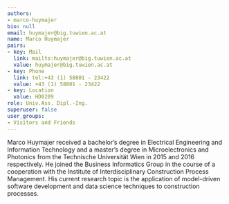 ```yaml
---
authors:
- marco-huymajer
bio: null
email: huymajer@big.tuwien.ac.at
name: Marco Huymajer
pairs:
- key: Mail
  link: mailto:huymajer@big.tuwien.ac.at
  value: huymajer@big.tuwien.ac.at
- key: Phone
  link: tel:+43 (1) 58801 - 23422
  value: +43 (1) 58801 - 23422
- key: Location
  value: HD0209
role: Univ.Ass. Dipl.-Ing.
superuser: false
user_groups:
- Visitors and Friends
---
```


Marco Huymajer received a bachelor’s degree in Electrical Engineering and Information Technology and a master’s degree in Microelectronics and Photonics from the Technische Universität Wien in 2015 and 2016 respectively. He joined the Business Informatics Group in the course of a cooperation with the Institute of Interdisciplinary Construction Process Management. His current research topic is the application of model-driven software development and data science techniques to construction processes.